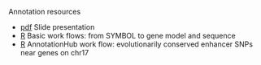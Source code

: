 Annotation resources

* [pdf](Annotation.pdf) Slide presentation
* [R](brca1.R) Basic work flows: from SYMBOL to gene model and sequence
* [R](enhancer-snps.R) AnnotationHub work flow: evolutionarily
  conserved enhancer SNPs near genes on chr17
